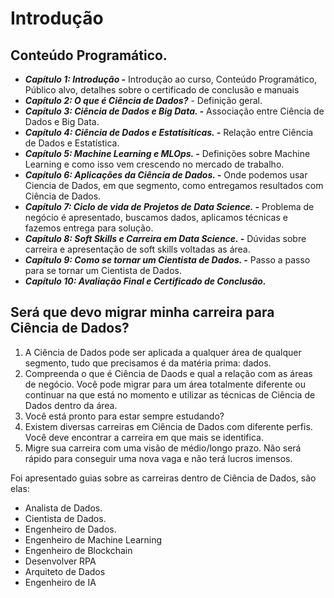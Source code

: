 # Introdução

## Conteúdo Programático.

<div>

* ***Capítulo 1: Introdução -***  Introdução ao curso, Conteúdo Programático, Público alvo, detalhes sobre o certificado de conclusão e manuais 
* ***Capítulo 2: O que é Ciência de Dados?*** - Definição geral. <br/>
* ***Capítulo 3: Ciência de Dados e Big Data. -*** Associação entre Ciência de Dados e Big Data.  <br/>
* ***Capítulo 4: Ciência de Dados e Estatísiticas. -*** Relação entre Ciência de Dados e Estatística. <br/>
* ***Capítulo 5: Machine Learning e MLOps. -*** Definições sobre Machine Learning e como isso vem crescendo no mercado de trabalho. <br/>
* ***Capítulo 6: Aplicações da Ciência de Dados. -***  Onde podemos usar Ciencia de Dados, em que segmento, como entregamos resultados com Ciência de Dados. <br/>
* ***Capítulo 7: Ciclo de vida de Projetos de Data Science. -*** Problema de negócio é apresentado, buscamos dados, aplicamos técnicas e fazemos entrega para solução. <br/>
* ***Capítulo 8: Soft Skills e Carreira em Data Science. -*** Dúvidas sobre carreira e apresentação de soft skills voltadas as área. <br/>
* ***Capítulo 9: Como se tornar um Cientista de Dados. -***  Passo a passo para se tornar um Cientista de Dados. <br/>
* ***Capítulo 10: Avaliação Final e Certificado de Conclusão.*** <br/>

</div>

## Será que devo migrar minha carreira para Ciência de Dados?

<div>

1. A Ciência de Dados pode ser aplicada a qualquer área de qualquer segmento, tudo que precisamos é da matéria prima: dados. 
2. Compreenda o que é Ciência de Daods e qual a relação com as áreas de negócio. Você pode migrar para um área totalmente diferente ou continuar na que está no momento e utilizar as técnicas de Ciência de Dados dentro da área. 
3. Você está pronto para estar sempre estudando?
4. Existem diversas carreiras em Ciência de Dados com diferente perfis. Você deve encontrar a carreira em que mais se identifica. 
5. Migre sua carreira com uma visão de médio/longo prazo. Não será rápido para conseguir uma nova vaga e não terá lucros imensos. 

</div>

<div>

  Foi apresentado guias sobre as carreiras dentro de Ciência de Dados, são elas:
  * Analista de Dados.
  * Cientista de Dados.
  * Engenheiro de Dados.
  * Engenheiro de Machine Learning
  * Engenheiro de Blockchain
  * Desenvolver RPA
  * Arquiteto de Dados
  * Engenheiro de IA
 

</div>
